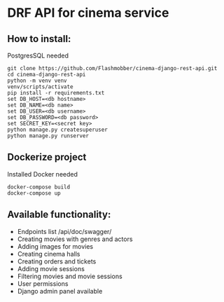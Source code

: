 # DRF API for cinema service

## How to install:

PostgresSQL needed

```shell
git clone https://github.com/Flashmobber/cinema-django-rest-api.git
cd cinema-django-rest-api
python -m venv venv
venv/scripts/activate
pip install -r requirements.txt
set DB_HOST=<db hostname>
set DB_NAME=<db name>
set DB_USER=<db username>
set DB_PASSWORD=<db password>
set SECRET_KEY=<secret key>
python manage.py createsuperuser
python manage.py runserver
```

## Dockerize project

Installed Docker needed

```shell
docker-compose build
docker-compose up
```

## Available functionality:

* Endpoints list /api/doc/swagger/
* Creating movies with genres and actors
* Adding images for movies
* Creating cinema halls
* Creating orders and tickets
* Adding movie sessions
* Filtering movies and movie sessions
* User permissions
* Django admin panel available